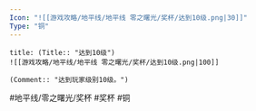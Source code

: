 ```yaml
---
Icon: "![[游戏攻略/地平线/地平线 零之曙光/奖杯/达到10级.png|30]]"
Type: "铜"
---
```

```ad-common-bronze-trophy
title: (Title:: "达到10级")
![[游戏攻略/地平线/地平线 零之曙光/奖杯/达到10级.png|100]]

(Comment:: "达到玩家级别10级。")
```

#地平线/零之曙光/奖杯 #奖杯 #铜
